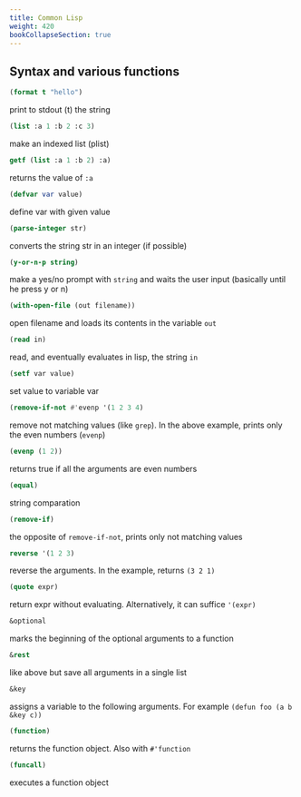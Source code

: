 ```yaml
---
title: Common Lisp
weight: 420
bookCollapseSection: true
---
```


## Syntax and various functions

```lisp
(format t "hello") 
```
	
print to stdout (t) the string

```lisp
(list :a 1 :b 2 :c 3)
```
	
make an indexed list (plist)

```lisp
getf (list :a 1 :b 2) :a) 
```
	
returns the value of `:a`

```lisp
(defvar var value) 
```
	
define var with given value

```lisp
(parse-integer str)
```
	
converts the string str in an integer (if possible)

```lisp
(y-or-n-p string)
```
	
make a yes/no prompt with `string` and waits the user input (basically until he press y or n)

```lisp
(with-open-file (out filename))
```
	
open filename and loads its contents in the variable `out`

```lisp
(read in)
```
	
read, and eventually evaluates in lisp, the string `in`

```lisp
(setf var value)
```

set value to variable var

```lisp
(remove-if-not #'evenp '(1 2 3 4)
```
	
remove not matching values (like `grep`). In the above example, prints only the even numbers (`evenp`)

```lisp
(evenp (1 2))
```

returns true if all the arguments are even numbers

```lisp
(equal)
```

string comparation

```lisp
(remove-if)
```

the opposite of `remove-if-not`, prints only not matching values

```lisp
reverse '(1 2 3)
```
	
reverse the arguments. In the example, returns `(3 2 1)`

```lisp
(quote expr)
```
	
return expr without evaluating. Alternatively, it can suffice `'(expr)`

```lisp
&optional
```
	
marks the beginning of the optional arguments to a function

```lisp
&rest
```

like above but save all arguments in a single list

```lisp
&key
```
	
assigns a variable to the following arguments. For example `(defun foo (a b &key c))`

```lisp
(function)
```
	
returns the function object. Also with `#'function`

```lisp
(funcall)
```
	
executes a function object
